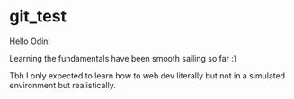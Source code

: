 # git_test

Hello Odin!

Learning the fundamentals have been smooth sailing so far :)

Tbh I only expected to learn how to web dev literally but
not in a simulated environment but realistically.
